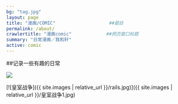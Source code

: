 ```yaml
---
bg: "tag.jpg"
layout: page
title: "漫画/COMIC"                    ##题目
permalink: /about/
crawlertitle: "漫画comic"             ##网页窗口标题
summary: "日常漫画／我和轩"
active: comic
---
```


##记录一些有趣的日常


<img src="{{baseurl}}/media/images/illustration/皇室战争1.jpg"> 


[![皇室战争]({{ site.images | relative_url }}/rails.jpg)]({{ site.images | relative_url }}/皇室战争1.jpg)
